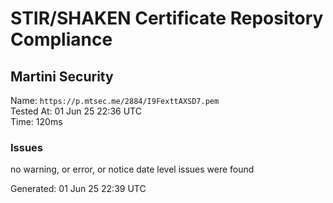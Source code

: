 # STIR/SHAKEN Certificate Repository Compliance

## Martini Security

Name: `https://p.mtsec.me/2884/I9FexttAXSD7.pem`\
Tested At: 01 Jun 25 22:36 UTC\
Time: 120ms

### Issues

no warning, or error, or notice date level issues were found

Generated: 01 Jun 25 22:39 UTC